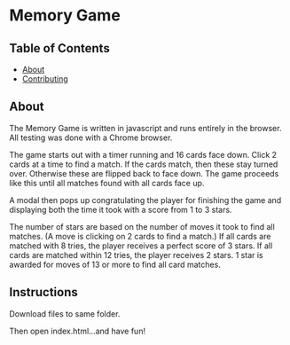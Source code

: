 # Memory Game 

## Table of Contents

* [About](#about)
* [Contributing](#instructions)

## About

The Memory Game is written in javascript and runs entirely in the browser.  All testing was done with a Chrome browser. 

The game starts out with a timer running and 16 cards face down. Click 2 cards at a time to find a match. If the cards match, then these stay turned over. Otherwise these are flipped back to face down. The game proceeds like this until all matches found with all cards face up. 

A modal then pops up congratulating the player for finishing the game and displaying both the time it took with a score from 1 to 3 stars.  

The number of stars are based on the number of moves it took to find all matches. (A move is clicking on 2 cards to find a match.) If all cards are matched with 8 tries, the player receives a perfect score of 3 stars.  If all cards are matched within 12 tries, the player receives 2 stars. 1 star is awarded for moves of 13 or more to find all card matches. 

## Instructions

Download files to same folder.

Then open index.html...and have fun!
